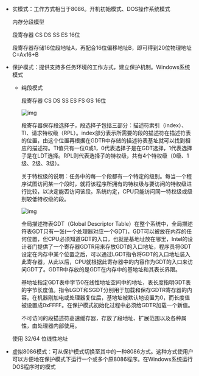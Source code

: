 - 实模式：工作方式相当于8086。开机初始模式、DOS操作系统模式

  内存分段模型

  段寄存器 CS DS SS ES 16位

  段寄存器存储16位段地址A，再配合16位偏移地址B，即可得到20位物理地址C=Ax16+B

- 保护模式：提供支持多任务环境的工作方式，建立保护机制。Windows系统模式

  - 纯段模式

    段寄存器 CS DS SS ES FS GS 16位

    ![img](https://img-blog.csdn.net/20180424200527128)

    段寄存器保存段选择子，段选择子包括三部分：描述符索引（index）、TI、请求特权级（RPL）。index部分表示所需要的段的描述符在描述符表的位置，由这个位置再根据在GDTR中存储的描述符表基址就可以找到相应的描述符。TI值只有一位0或1，0代表选择子是在GDT选择，1代表选择子是在LDT选择。RPL则代表选择子的特权级，共有4个特权级（0级、1级、2级、3级）。

    关于特权级的说明：任务中的每一个段都有一个特定的级别。每当一个程序试图访问某一个段时，就将该程序所拥有的特权级与要访问的特权级进行比较，以决定能否访问该段。系统约定，CPU只能访问同一特权级或级别较低特权级的段。

    ![img](https://img-blog.csdn.net/20180424200723436)

    全局描述符表GDT（Global Descriptor Table）在整个系统中，全局描述符表GDT只有一张(一个处理器对应一个GDT)，GDT可以被放在内存的任何位置，但CPU必须知道GDT的入口，也就是基地址放在哪里，Intel的设计者门提供了一个寄存器GDTR用来存放GDT的入口地址，程序员将GDT设定在内存中某个位置之后，可以通过LGDT指令将GDT的入口地址装入此寄存器，从此以后，CPU就根据此寄存器中的内容作为GDT的入口来访问GDT了。GDTR中存放的是GDT在内存中的基地址和其表长界限。

    基地址指定GDT表中字节0在线性地址空间中的地址，表长度指明GDT表的字节长度值。指令LGDT和SGDT分别用于加载和保存GDTR寄存器的内容。在机器刚加电或处理器复位后，基地址被默认地设置为0，而长度值被设置成0xFFFF。在保护模式初始化过程中必须给GDTR加载一个新值。

    不可访问的段描述符高速缓存器，存放了段地址、扩展范围以及各种属性，由处理器内部使用。

  使用 32/64 位线性地址

- 虚拟8086模式：可从保护模式切换至其中的一种8086方式。这种方式使用户可以方便地在保护模式下运行一个或多个原8086程序。在Windows系统运行DOS程序时的模式
